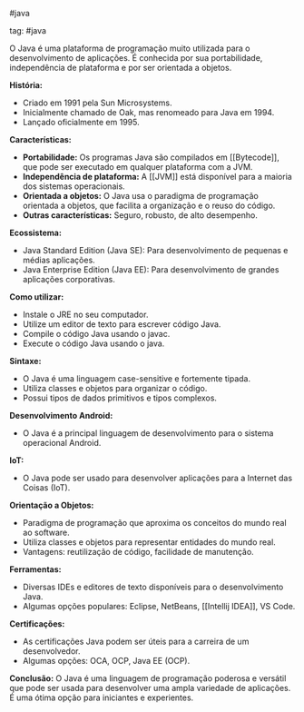 #java 

tag: #java 

O Java é uma plataforma de programação muito utilizada para o desenvolvimento de aplicações. É conhecida por sua portabilidade, independência de plataforma e por ser orientada a objetos.

**História:**

- Criado em 1991 pela Sun Microsystems.
- Inicialmente chamado de Oak, mas renomeado para Java em 1994.
- Lançado oficialmente em 1995.

**Características:**

- **Portabilidade:** Os programas Java são compilados em [[Bytecode]], que pode ser executado em qualquer plataforma com a JVM.
- **Independência de plataforma:** A [[JVM]] está disponível para a maioria dos sistemas operacionais.
- **Orientada a objetos:** O Java usa o paradigma de programação orientada a objetos, que facilita a organização e o reuso do código.
- **Outras características:** Seguro, robusto, de alto desempenho.

**Ecossistema:**

- Java Standard Edition (Java SE): Para desenvolvimento de pequenas e médias aplicações.
- Java Enterprise Edition (Java EE): Para desenvolvimento de grandes aplicações corporativas.

**Como utilizar:**

- Instale o JRE no seu computador.
- Utilize um editor de texto para escrever código Java.
- Compile o código Java usando o javac.
- Execute o código Java usando o java.

**Sintaxe:**

- O Java é uma linguagem case-sensitive e fortemente tipada.
- Utiliza classes e objetos para organizar o código.
- Possui tipos de dados primitivos e tipos complexos.

**Desenvolvimento Android:**

- O Java é a principal linguagem de desenvolvimento para o sistema operacional Android.

**IoT:**

- O Java pode ser usado para desenvolver aplicações para a Internet das Coisas (IoT).

**Orientação a Objetos:**

- Paradigma de programação que aproxima os conceitos do mundo real ao software.
- Utiliza classes e objetos para representar entidades do mundo real.
- Vantagens: reutilização de código, facilidade de manutenção.

**Ferramentas:**

- Diversas IDEs e editores de texto disponíveis para o desenvolvimento Java.
- Algumas opções populares: Eclipse, NetBeans, [[Intellij IDEA]], VS Code.

**Certificações:**

- As certificações Java podem ser úteis para a carreira de um desenvolvedor.
- Algumas opções: OCA, OCP, Java EE (OCP).

**Conclusão:** O Java é uma linguagem de programação poderosa e versátil que pode ser usada para desenvolver uma ampla variedade de aplicações. É uma ótima opção para iniciantes e experientes.